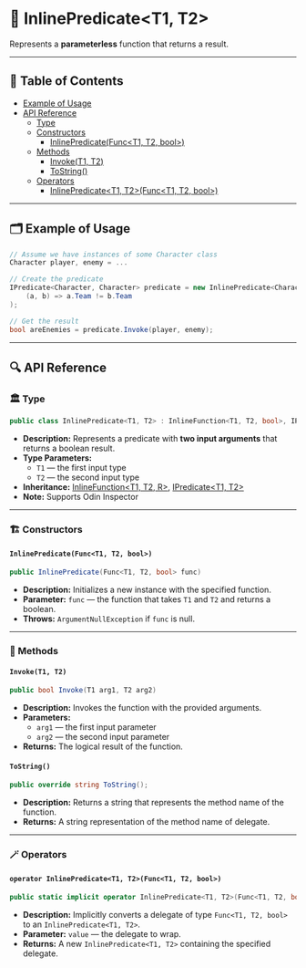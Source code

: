 # 🧩 InlinePredicate&lt;T1, T2&gt;

Represents a <b>parameterless</b> function that returns a result.

---

## 📑 Table of Contents

- [Example of Usage](#-example-of-usage)
- [API Reference](#-api-reference)
    - [Type](#-type)
    - [Constructors](#-constructors)
        - [InlinePredicate(Func<T1, T2, bool>)](#inlinepredicatefunct1-t2-bool)
    - [Methods](#-methods)
        - [Invoke(T1, T2)](#invoket1-t2)
        - [ToString()](#tostring)
    - [Operators](#-operators)
        - [InlinePredicate<T1, T2>(Func<T1, T2, bool>)](#operator-inlinepredicatet1-t2funct1-t2-bool)

---

## 🗂 Example of Usage

```csharp
// Assume we have instances of some Character class 
Character player, enemy = ...

// Create the predicate    
IPredicate<Character, Character> predicate = new InlinePredicate<Character, Character>(
    (a, b) => a.Team != b.Team
);

// Get the result
bool areEnemies = predicate.Invoke(player, enemy);
```

---

## 🔍 API Reference

### 🏛️ Type <div id="-type"></div>

```csharp
public class InlinePredicate<T1, T2> : InlineFunction<T1, T2, bool>, IPredicate<T1, T2>
```

- **Description:** Represents a predicate with <b>two input arguments</b> that returns a boolean result.
- **Type Parameters:**
    - `T1` — the first input type
    - `T2` — the second input type
- **Inheritance:**
  [InlineFunction&lt;T1, T2, R&gt;](InlineFunction%602.md), [IPredicate&lt;T1, T2&gt;](IPredicate%602.md)
- **Note:** Supports Odin Inspector

---

### 🏗️ Constructors <div id="-constructors"></div>

#### `InlinePredicate(Func<T1, T2, bool>)`

```csharp
public InlinePredicate(Func<T1, T2, bool> func)
````

- **Description:** Initializes a new instance with the specified function.
- **Parameter:** `func` — the function that takes `T1` and `T2` and returns a boolean.
- **Throws:** `ArgumentNullException` if `func` is null.

---

### 🏹 Methods

#### `Invoke(T1, T2)`

```csharp
public bool Invoke(T1 arg1, T2 arg2)
````

- **Description:** Invokes the function with the provided arguments.
- **Parameters:**
    - `arg1` — the first input parameter
    - `arg2` — the second input parameter
- **Returns:** The logical result of the function.

#### `ToString()`

```csharp
public override string ToString();
````

- **Description:** Returns a string that represents the method name of the function.
- **Returns:** A string representation of the method name of delegate.

---

### 🪄 Operators

#### `operator InlinePredicate<T1, T2>(Func<T1, T2, bool>)`

```csharp
public static implicit operator InlinePredicate<T1, T2>(Func<T1, T2, bool> value);
````

- **Description:** Implicitly converts a delegate of type `Func<T1, T2, bool>` to an `InlinePredicate<T1, T2>`.
- **Parameter:** `value` — the delegate to wrap.
- **Returns:** A new `InlinePredicate<T1, T2>` containing the specified delegate.